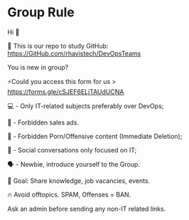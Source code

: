 # Group Rule
Hi 👋

💬 This is our repo to study GitHub: https://GitHub.com/rhavistech/DevOpsTeams

You is new in group?

⚡Could you access this form for us > https://forms.gle/cSJEF6ELjTAUdUCNA

💻 - Only IT-related subjects preferably over DevOps;

🔞 - Forbidden sales ads.

🔞 - Forbidden Porn/Offensive content (Immediate Deletion);

👥 - Social conversations only focused on IT;

🗣 - Newbie, introduce yourself to the Group.

🔎 Goal: Share knowledge, job vacancies, events.

🔥 Avoid offtopics.  SPAM, Offenses = BAN.

Ask an admin before sending any non-IT related links.
